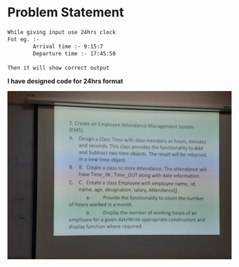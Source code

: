# Problem Statement

```
While giving input use 24hrs clock
Fot eg. :- 
        Arrival time :- 9:15:7
        Departure time :- 17:45:50

Then it will show correct output
```

**I have designed code for 24hrs format**

<img src = "WhatsApp Image 2023-05-03 at 23.16.50.jpg" alt = "problem statement">